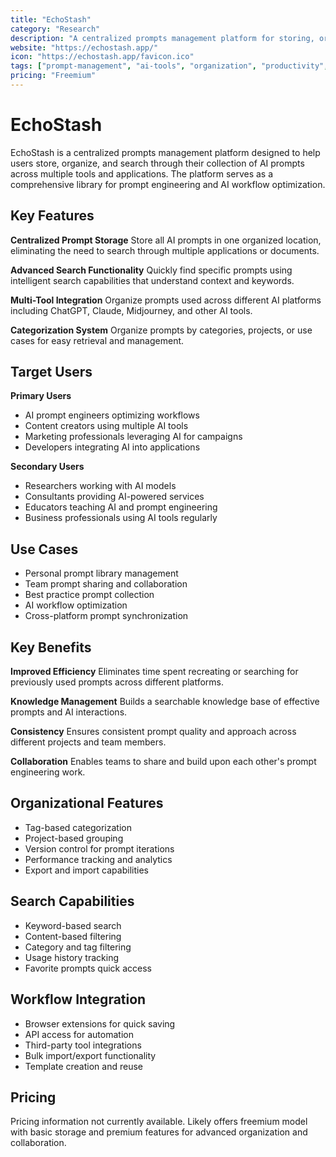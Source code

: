 ```yaml
---
title: "EchoStash"
category: "Research"
description: "A centralized prompts management platform for storing, organizing and searching prompts across multiple AI tools and applications."
website: "https://echostash.app/"
icon: "https://echostash.app/favicon.ico"
tags: ["prompt-management", "ai-tools", "organization", "productivity", "search"]
pricing: "Freemium"
---
```


# EchoStash

EchoStash is a centralized prompts management platform designed to help users store, organize, and search through their collection of AI prompts across multiple tools and applications. The platform serves as a comprehensive library for prompt engineering and AI workflow optimization.

## Key Features

**Centralized Prompt Storage**
Store all AI prompts in one organized location, eliminating the need to search through multiple applications or documents.

**Advanced Search Functionality**
Quickly find specific prompts using intelligent search capabilities that understand context and keywords.

**Multi-Tool Integration**
Organize prompts used across different AI platforms including ChatGPT, Claude, Midjourney, and other AI tools.

**Categorization System**
Organize prompts by categories, projects, or use cases for easy retrieval and management.

## Target Users

**Primary Users**
- AI prompt engineers optimizing workflows
- Content creators using multiple AI tools
- Marketing professionals leveraging AI for campaigns
- Developers integrating AI into applications

**Secondary Users**
- Researchers working with AI models
- Consultants providing AI-powered services
- Educators teaching AI and prompt engineering
- Business professionals using AI tools regularly

## Use Cases

- Personal prompt library management
- Team prompt sharing and collaboration
- Best practice prompt collection
- AI workflow optimization
- Cross-platform prompt synchronization

## Key Benefits

**Improved Efficiency**
Eliminates time spent recreating or searching for previously used prompts across different platforms.

**Knowledge Management**
Builds a searchable knowledge base of effective prompts and AI interactions.

**Consistency**
Ensures consistent prompt quality and approach across different projects and team members.

**Collaboration**
Enables teams to share and build upon each other's prompt engineering work.

## Organizational Features

- Tag-based categorization
- Project-based grouping
- Version control for prompt iterations
- Performance tracking and analytics
- Export and import capabilities

## Search Capabilities

- Keyword-based search
- Content-based filtering
- Category and tag filtering
- Usage history tracking
- Favorite prompts quick access

## Workflow Integration

- Browser extensions for quick saving
- API access for automation
- Third-party tool integrations
- Bulk import/export functionality
- Template creation and reuse

## Pricing

Pricing information not currently available. Likely offers freemium model with basic storage and premium features for advanced organization and collaboration.
